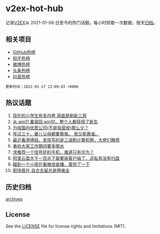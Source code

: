# v2ex-hot-hub

 记录[V2EX](https://www.v2ex.com/)从 2021-01-06 日至今的热门话题。每小时抓取一次数据，按天[归档](archives)。
 
 ## 相关项目

- [GitHub热榜](https://github.com/snaildev/github-hot-hub)
- [知乎热榜](https://github.com/snaildev/zhihu-hot-hub)
- [微博热榜](https://github.com/snaildev/weibo-hot-hub)
- [头条热榜](https://github.com/snaildev/toutiao-hot-hub)
- [抖音热榜](https://github.com/snaildev/douyin-hot-hub)


 `更新时间：2022-01-17 13:09:03 +0800`

## 热议话题

1. [现在的小学生有多内卷 简直是刷新三观](https://www.v2ex.com/t/828602)
1. [从 win11 重装回 win10，整个人都获得了新生](https://www.v2ex.com/t/828569)
1. [为啥国内优质公司(不是指营收)那么少？](https://www.v2ex.com/t/828562)
1. [年过三十，妻儿父母都要靠我。 我又能靠谁。](https://www.v2ex.com/t/828680)
1. [最近看道德经，发现写的是三进制计算机啊，大佬们解惑](https://www.v2ex.com/t/828650)
1. [奉劝大家工作期间要多喝水](https://www.v2ex.com/t/828645)
1. [求推荐一个信号好的手机，难道只有华为？](https://www.v2ex.com/t/828613)
1. [阿里云盘大于一百兆下载要装客户端了，这私有没有扫盘](https://www.v2ex.com/t/828605)
1. [瞄到一个小孩在看微信直播，震惊了一下](https://www.v2ex.com/t/828618)
1. [职场晋升 自古去留总是两难全](https://www.v2ex.com/t/828670)

## 历史归档

[archives](archives)

## License

See the [LICENSE](LICENSE) file for license rights and limitations (MIT).
